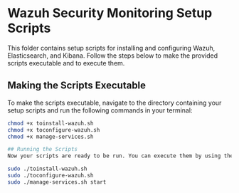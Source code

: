# Wazuh Security Monitoring Setup Scripts

This folder contains setup scripts for installing and configuring Wazuh, Elasticsearch, and Kibana. Follow the steps below to make the provided scripts executable and to execute them.

## Making the Scripts Executable

To make the scripts executable, navigate to the directory containing your setup scripts and run the following commands in your terminal:

```bash
chmod +x toinstall-wazuh.sh
chmod +x toconfigure-wazuh.sh
chmod +x manage-services.sh

## Running the Scripts
Now your scripts are ready to be run. You can execute them by using the following commands:

sudo ./toinstall-wazuh.sh
sudo ./toconfigure-wazuh.sh
sudo ./manage-services.sh start


